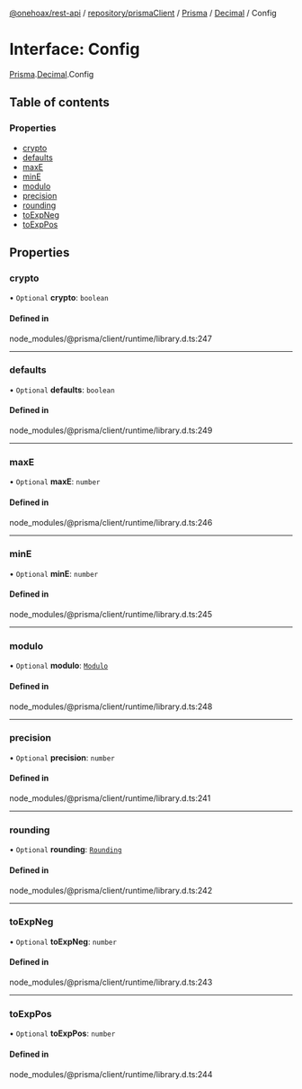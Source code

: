 [@onehoax/rest-api](../README.md) / [repository/prismaClient](../modules/repository_prismaClient.md) / [Prisma](../modules/repository_prismaClient.Prisma.md) / [Decimal](../modules/repository_prismaClient.Prisma.Decimal.md) / Config

# Interface: Config

[Prisma](../modules/repository_prismaClient.Prisma.md).[Decimal](../modules/repository_prismaClient.Prisma.Decimal.md).Config

## Table of contents

### Properties

- [crypto](repository_prismaClient.Prisma.Decimal.Config.md#crypto)
- [defaults](repository_prismaClient.Prisma.Decimal.Config.md#defaults)
- [maxE](repository_prismaClient.Prisma.Decimal.Config.md#maxe)
- [minE](repository_prismaClient.Prisma.Decimal.Config.md#mine)
- [modulo](repository_prismaClient.Prisma.Decimal.Config.md#modulo)
- [precision](repository_prismaClient.Prisma.Decimal.Config.md#precision)
- [rounding](repository_prismaClient.Prisma.Decimal.Config.md#rounding)
- [toExpNeg](repository_prismaClient.Prisma.Decimal.Config.md#toexpneg)
- [toExpPos](repository_prismaClient.Prisma.Decimal.Config.md#toexppos)

## Properties

### crypto

• `Optional` **crypto**: `boolean`

#### Defined in

node_modules/@prisma/client/runtime/library.d.ts:247

___

### defaults

• `Optional` **defaults**: `boolean`

#### Defined in

node_modules/@prisma/client/runtime/library.d.ts:249

___

### maxE

• `Optional` **maxE**: `number`

#### Defined in

node_modules/@prisma/client/runtime/library.d.ts:246

___

### minE

• `Optional` **minE**: `number`

#### Defined in

node_modules/@prisma/client/runtime/library.d.ts:245

___

### modulo

• `Optional` **modulo**: [`Modulo`](../modules/repository_prismaClient.Prisma.Decimal.md#modulo)

#### Defined in

node_modules/@prisma/client/runtime/library.d.ts:248

___

### precision

• `Optional` **precision**: `number`

#### Defined in

node_modules/@prisma/client/runtime/library.d.ts:241

___

### rounding

• `Optional` **rounding**: [`Rounding`](../modules/repository_prismaClient.Prisma.Decimal.md#rounding)

#### Defined in

node_modules/@prisma/client/runtime/library.d.ts:242

___

### toExpNeg

• `Optional` **toExpNeg**: `number`

#### Defined in

node_modules/@prisma/client/runtime/library.d.ts:243

___

### toExpPos

• `Optional` **toExpPos**: `number`

#### Defined in

node_modules/@prisma/client/runtime/library.d.ts:244
